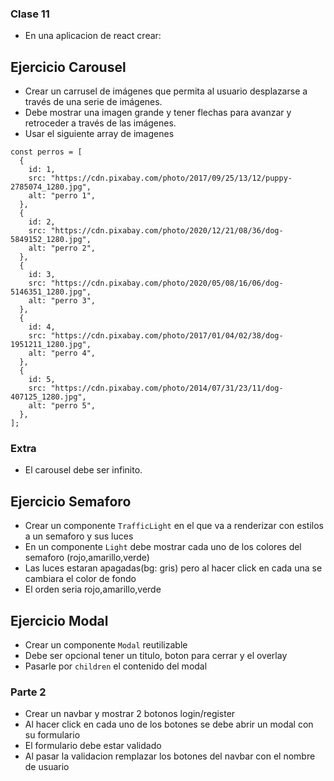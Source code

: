 ### Clase 11

- En una aplicacion de react crear:

## Ejercicio Carousel

- Crear un carrusel de imágenes que permita al usuario desplazarse a través de una serie de imágenes.
- Debe mostrar una imagen grande y tener flechas para avanzar y retroceder a través de las imágenes.
- Usar el siguiente array de imagenes

```
const perros = [
  {
    id: 1,
    src: "https://cdn.pixabay.com/photo/2017/09/25/13/12/puppy-2785074_1280.jpg",
    alt: "perro 1",
  },
  {
    id: 2,
    src: "https://cdn.pixabay.com/photo/2020/12/21/08/36/dog-5849152_1280.jpg",
    alt: "perro 2",
  },
  {
    id: 3,
    src: "https://cdn.pixabay.com/photo/2020/05/08/16/06/dog-5146351_1280.jpg",
    alt: "perro 3",
  },
  {
    id: 4,
    src: "https://cdn.pixabay.com/photo/2017/01/04/02/38/dog-1951211_1280.jpg",
    alt: "perro 4",
  },
  {
    id: 5,
    src: "https://cdn.pixabay.com/photo/2014/07/31/23/11/dog-407125_1280.jpg",
    alt: "perro 5",
  },
];
```

### Extra

- El carousel debe ser infinito.

## Ejercicio Semaforo

- Crear un componente `TrafficLight` en el que va a renderizar con estilos a un semaforo y sus luces
- En un componente `Light` debe mostrar cada uno de los colores del semaforo (rojo,amarillo,verde)
- Las luces estaran apagadas(bg: gris) pero al hacer click en cada una se cambiara el color de fondo
- El orden seria rojo,amarillo,verde

## Ejercicio Modal

- Crear un componente `Modal` reutilizable
- Debe ser opcional tener un titulo, boton para cerrar y el overlay
- Pasarle por `children` el contenido del modal

### Parte 2

- Crear un navbar y mostrar 2 botonos login/register
- Al hacer click en cada uno de los botones se debe abrir un modal con su
  formulario
- El formulario debe estar validado
- Al pasar la validacion remplazar los botones del navbar con el nombre de
  usuario
